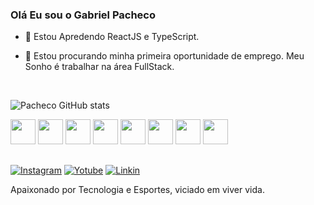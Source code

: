 ### Olá Eu sou o Gabriel Pacheco 

- 🌱 Estou Apredendo ReactJS e TypeScript.

- 🔭 Estou procurando minha primeira oportunidade de emprego. Meu Sonho é trabalhar na área FullStack.

</br>

![Pacheco GitHub stats](https://github-readme-stats.vercel.app/api?username=devpacheco&show_icons=true&theme=tokyonight)


<div>
<img width="40" src="https://cdn.jsdelivr.net/gh/devicons/devicon@latest/icons/html5/html5-original.svg" />
<img width="40" src="https://cdn.jsdelivr.net/gh/devicons/devicon@latest/icons/css3/css3-original.svg" />
<img width="40" src="https://cdn.jsdelivr.net/gh/devicons/devicon@latest/icons/javascript/javascript-original.svg" />
<img width="40" src="https://cdn.jsdelivr.net/gh/devicons/devicon@latest/icons/typescript/typescript-original.svg" />
<img width="40" src="https://cdn.jsdelivr.net/gh/devicons/devicon@latest/icons/react/react-original.svg" />
<img width="40" src="https://cdn.jsdelivr.net/gh/devicons/devicon@latest/icons/jest/jest-plain.svg" />
<img width="40" src="https://cdn.jsdelivr.net/gh/devicons/devicon@latest/icons/nextjs/nextjs-plain.svg" />
<img width="40" src="https://cdn.jsdelivr.net/gh/devicons/devicon@latest/icons/nodejs/nodejs-plain.svg" />
</div>
                         
##

[![Instagram](https://img.shields.io/badge/Instagram-E4405F?style=for-the-badge&logo=instagram&logoColor=white)](https://www.instagram.com/gabriel.p_20/)
[![Yotube](https://img.shields.io/badge/YouTube-FF0000?style=for-the-badge&logo=youtube&logoColor=whi)](https://www.youtube.com/channel/UC5VQO5WDGnERVvbZvJb18rA)
[![Linkin](https://img.shields.io/badge/LinkedIn-0077B5?style=for-the-badge&logo=linkedin&logoColor=white)](https://www.linkedin.com/in/gabriel-pacheco-87b4042a5/)

Apaixonado por Tecnologia e Esportes, viciado em viver vida.


